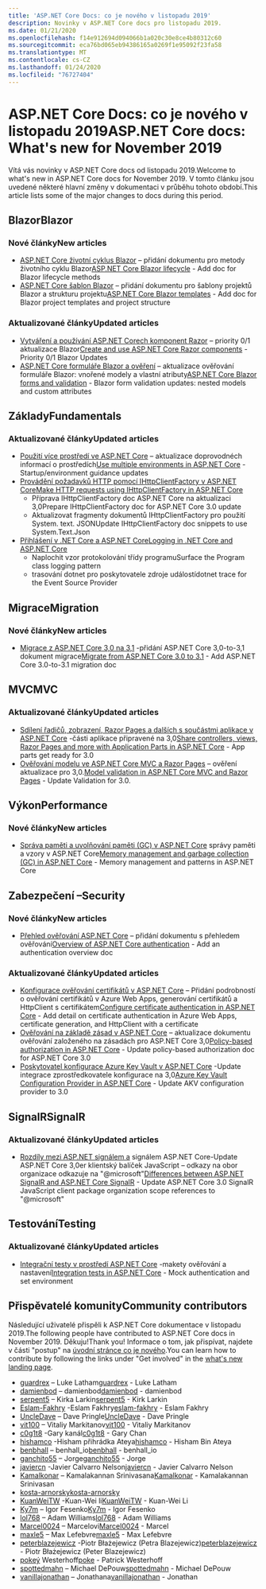 ```yaml
---
title: 'ASP.NET Core Docs: co je nového v listopadu 2019'
description: Novinky v ASP.NET Core docs pro listopadu 2019.
ms.date: 01/21/2020
ms.openlocfilehash: f14e912694d094066b1a020c30e8ce4b80312c60
ms.sourcegitcommit: eca76bd065eb94386165a0269f1e95092f23fa58
ms.translationtype: MT
ms.contentlocale: cs-CZ
ms.lasthandoff: 01/24/2020
ms.locfileid: "76727404"
---
```

# <a name="aspnet-core-docs-whats-new-for-november-2019"></a><span data-ttu-id="3a3c5-103">ASP.NET Core Docs: co je nového v listopadu 2019</span><span class="sxs-lookup"><span data-stu-id="3a3c5-103">ASP.NET Core docs: What's new for November 2019</span></span>

<span data-ttu-id="3a3c5-104">Vítá vás novinky v ASP.NET Core docs od listopadu 2019.</span><span class="sxs-lookup"><span data-stu-id="3a3c5-104">Welcome to what's new in ASP.NET Core docs for November 2019.</span></span> <span data-ttu-id="3a3c5-105">V tomto článku jsou uvedené některé hlavní změny v dokumentaci v průběhu tohoto období.</span><span class="sxs-lookup"><span data-stu-id="3a3c5-105">This article lists some of the major changes to docs during this period.</span></span>

## <a name="blazor"></a><span data-ttu-id="3a3c5-106">Blazor</span><span class="sxs-lookup"><span data-stu-id="3a3c5-106">Blazor</span></span>

### <a name="new-articles"></a><span data-ttu-id="3a3c5-107">Nové články</span><span class="sxs-lookup"><span data-stu-id="3a3c5-107">New articles</span></span>

- <span data-ttu-id="3a3c5-108">[ASP.NET Core životní cyklus Blazor](../blazor/lifecycle.md) – přidání dokumentu pro metody životního cyklu Blazor</span><span class="sxs-lookup"><span data-stu-id="3a3c5-108">[ASP.NET Core Blazor lifecycle](../blazor/lifecycle.md) - Add doc for Blazor lifecycle methods</span></span>
- <span data-ttu-id="3a3c5-109">[ASP.NET Core šablon Blazor](../blazor/templates.md) – přidání dokumentu pro šablony projektů Blazor a strukturu projektu</span><span class="sxs-lookup"><span data-stu-id="3a3c5-109">[ASP.NET Core Blazor templates](../blazor/templates.md) - Add doc for Blazor project templates and project structure</span></span>

### <a name="updated-articles"></a><span data-ttu-id="3a3c5-110">Aktualizované články</span><span class="sxs-lookup"><span data-stu-id="3a3c5-110">Updated articles</span></span>

- <span data-ttu-id="3a3c5-111">[Vytváření a používání ASP.NET Corech komponent Razor](../blazor/components.md) – priority 0/1 aktualizace Blazor</span><span class="sxs-lookup"><span data-stu-id="3a3c5-111">[Create and use ASP.NET Core Razor components](../blazor/components.md) - Priority 0/1 Blazor Updates</span></span>
- <span data-ttu-id="3a3c5-112">[ASP.NET Core formuláře Blazor a ověření](../blazor/forms-validation.md) – aktualizace ověřování formuláře Blazor: vnořené modely a vlastní atributy</span><span class="sxs-lookup"><span data-stu-id="3a3c5-112">[ASP.NET Core Blazor forms and validation](../blazor/forms-validation.md) - Blazor form validation updates: nested models and custom attributes</span></span>

## <a name="fundamentals"></a><span data-ttu-id="3a3c5-113">Základy</span><span class="sxs-lookup"><span data-stu-id="3a3c5-113">Fundamentals</span></span>

### <a name="updated-articles"></a><span data-ttu-id="3a3c5-114">Aktualizované články</span><span class="sxs-lookup"><span data-stu-id="3a3c5-114">Updated articles</span></span>

- <span data-ttu-id="3a3c5-115">[Použití více prostředí ve ASP.NET Core](../fundamentals/environments.md) – aktualizace doprovodnéch informací o prostředích</span><span class="sxs-lookup"><span data-stu-id="3a3c5-115">[Use multiple environments in ASP.NET Core](../fundamentals/environments.md) - Startup/environment guidance updates</span></span>
- [<span data-ttu-id="3a3c5-116">Provádění požadavků HTTP pomocí IHttpClientFactory v ASP.NET Core</span><span class="sxs-lookup"><span data-stu-id="3a3c5-116">Make HTTP requests using IHttpClientFactory in ASP.NET Core</span></span>](../fundamentals/http-requests.md)
  - <span data-ttu-id="3a3c5-117">Příprava IHttpClientFactory doc ASP.NET Core na aktualizaci 3,0</span><span class="sxs-lookup"><span data-stu-id="3a3c5-117">Prepare IHttpClientFactory doc for ASP.NET Core 3.0 update</span></span>
  - <span data-ttu-id="3a3c5-118">Aktualizovat fragmenty dokumentů IHttpClientFactory pro použití System. text. JSON</span><span class="sxs-lookup"><span data-stu-id="3a3c5-118">Update IHttpClientFactory doc snippets to use System.Text.Json</span></span>
- [<span data-ttu-id="3a3c5-119">Přihlášení v .NET Core a ASP.NET Core</span><span class="sxs-lookup"><span data-stu-id="3a3c5-119">Logging in .NET Core and ASP.NET Core</span></span>](../fundamentals/logging/index.md)
  - <span data-ttu-id="3a3c5-120">Naplochit vzor protokolování třídy programu</span><span class="sxs-lookup"><span data-stu-id="3a3c5-120">Surface the Program class logging pattern</span></span>
  - <span data-ttu-id="3a3c5-121">trasování dotnet pro poskytovatele zdroje událostí</span><span class="sxs-lookup"><span data-stu-id="3a3c5-121">dotnet trace for the Event Source Provider</span></span>

## <a name="migration"></a><span data-ttu-id="3a3c5-122">Migrace</span><span class="sxs-lookup"><span data-stu-id="3a3c5-122">Migration</span></span>

### <a name="new-articles"></a><span data-ttu-id="3a3c5-123">Nové články</span><span class="sxs-lookup"><span data-stu-id="3a3c5-123">New articles</span></span>

- <span data-ttu-id="3a3c5-124">[Migrace z ASP.NET Core 3,0 na 3,1](../migration/30-to-31.md) -přidání ASP.NET Core 3,0-to-3,1 dokument migrace</span><span class="sxs-lookup"><span data-stu-id="3a3c5-124">[Migrate from ASP.NET Core 3.0 to 3.1](../migration/30-to-31.md) - Add ASP.NET Core 3.0-to-3.1 migration doc</span></span>

## <a name="mvc"></a><span data-ttu-id="3a3c5-125">MVC</span><span class="sxs-lookup"><span data-stu-id="3a3c5-125">MVC</span></span>

### <a name="updated-articles"></a><span data-ttu-id="3a3c5-126">Aktualizované články</span><span class="sxs-lookup"><span data-stu-id="3a3c5-126">Updated articles</span></span>

- <span data-ttu-id="3a3c5-127">[Sdílení řadičů, zobrazení, Razor Pages a dalších s součástmi aplikace v ASP.NET Core](../mvc/advanced/app-parts.md) -části aplikace připravené na 3,0</span><span class="sxs-lookup"><span data-stu-id="3a3c5-127">[Share controllers, views, Razor Pages and more with Application Parts in ASP.NET Core](../mvc/advanced/app-parts.md) - App parts get ready for 3.0</span></span>
- <span data-ttu-id="3a3c5-128">[Ověřování modelu ve ASP.NET Core MVC a Razor Pages](../mvc/models/validation.md) – ověření aktualizace pro 3,0.</span><span class="sxs-lookup"><span data-stu-id="3a3c5-128">[Model validation in ASP.NET Core MVC and Razor Pages](../mvc/models/validation.md) - Update Validation for 3.0.</span></span>

## <a name="performance"></a><span data-ttu-id="3a3c5-129">Výkon</span><span class="sxs-lookup"><span data-stu-id="3a3c5-129">Performance</span></span>

### <a name="new-articles"></a><span data-ttu-id="3a3c5-130">Nové články</span><span class="sxs-lookup"><span data-stu-id="3a3c5-130">New articles</span></span>

- <span data-ttu-id="3a3c5-131">[Správa paměti a uvolňování paměti (GC) v ASP.NET Core](../performance/memory.md) správy paměti a vzory v ASP.NET Core</span><span class="sxs-lookup"><span data-stu-id="3a3c5-131">[Memory management and garbage collection (GC) in ASP.NET Core](../performance/memory.md) - Memory management and patterns in ASP.NET Core</span></span>

## <a name="security"></a><span data-ttu-id="3a3c5-132">Zabezpečení –</span><span class="sxs-lookup"><span data-stu-id="3a3c5-132">Security</span></span>

### <a name="new-articles"></a><span data-ttu-id="3a3c5-133">Nové články</span><span class="sxs-lookup"><span data-stu-id="3a3c5-133">New articles</span></span>

- <span data-ttu-id="3a3c5-134">[Přehled ověřování ASP.NET Core](../security/authentication/index.md) – přidání dokumentu s přehledem ověřování</span><span class="sxs-lookup"><span data-stu-id="3a3c5-134">[Overview of ASP.NET Core authentication](../security/authentication/index.md) - Add an authentication overview doc</span></span>

### <a name="updated-articles"></a><span data-ttu-id="3a3c5-135">Aktualizované články</span><span class="sxs-lookup"><span data-stu-id="3a3c5-135">Updated articles</span></span>

- <span data-ttu-id="3a3c5-136">[Konfigurace ověřování certifikátů v ASP.NET Core](../security/authentication/certauth.md) – Přidání podrobností o ověřování certifikátů v Azure Web Apps, generování certifikátů a HttpClient s certifikátem</span><span class="sxs-lookup"><span data-stu-id="3a3c5-136">[Configure certificate authentication in ASP.NET Core](../security/authentication/certauth.md) - Add detail on certificate authentication in Azure Web Apps, certificate generation, and HttpClient with a certificate</span></span>
- <span data-ttu-id="3a3c5-137">[Ověřování na základě zásad v ASP.NET Core](../security/authorization/policies.md) – aktualizace dokumentu ověřování založeného na zásadách pro ASP.NET Core 3,0</span><span class="sxs-lookup"><span data-stu-id="3a3c5-137">[Policy-based authorization in ASP.NET Core](../security/authorization/policies.md) - Update policy-based authorization doc for ASP.NET Core 3.0</span></span>
- <span data-ttu-id="3a3c5-138">[Poskytovatel konfigurace Azure Key Vault v ASP.NET Core](../security/key-vault-configuration.md) -Update integrace zprostředkovatele konfigurace na 3,0</span><span class="sxs-lookup"><span data-stu-id="3a3c5-138">[Azure Key Vault Configuration Provider in ASP.NET Core](../security/key-vault-configuration.md) - Update AKV configuration provider to 3.0</span></span>

## <a name="signalr"></a><span data-ttu-id="3a3c5-139">SignalR</span><span class="sxs-lookup"><span data-stu-id="3a3c5-139">SignalR</span></span>

### <a name="updated-articles"></a><span data-ttu-id="3a3c5-140">Aktualizované články</span><span class="sxs-lookup"><span data-stu-id="3a3c5-140">Updated articles</span></span>

- <span data-ttu-id="3a3c5-141">[Rozdíly mezi ASP.NET signálem a](../signalr/version-differences.md) signálem ASP.NET Core-Update ASP.NET Core 3,0er klientský balíček JavaScript – odkazy na obor organizace odkazuje na "@microsoft"</span><span class="sxs-lookup"><span data-stu-id="3a3c5-141">[Differences between ASP.NET SignalR and ASP.NET Core SignalR](../signalr/version-differences.md) - Update ASP.NET Core 3.0 SignalR JavaScript client package organization scope references to "@microsoft"</span></span>

## <a name="testing"></a><span data-ttu-id="3a3c5-142">Testování</span><span class="sxs-lookup"><span data-stu-id="3a3c5-142">Testing</span></span>

### <a name="updated-articles"></a><span data-ttu-id="3a3c5-143">Aktualizované články</span><span class="sxs-lookup"><span data-stu-id="3a3c5-143">Updated articles</span></span>

- <span data-ttu-id="3a3c5-144">[Integrační testy v prostředí ASP.NET Core](../test/integration-tests.md) -makety ověřování a nastavení</span><span class="sxs-lookup"><span data-stu-id="3a3c5-144">[Integration tests in ASP.NET Core](../test/integration-tests.md) - Mock authentication and set environment</span></span>

## <a name="community-contributors"></a><span data-ttu-id="3a3c5-145">Přispěvatelé komunity</span><span class="sxs-lookup"><span data-stu-id="3a3c5-145">Community contributors</span></span>

<span data-ttu-id="3a3c5-146">Následující uživatelé přispěli k ASP.NET Core dokumentace v listopadu 2019.</span><span class="sxs-lookup"><span data-stu-id="3a3c5-146">The following people have contributed to ASP.NET Core docs in November 2019.</span></span> <span data-ttu-id="3a3c5-147">Děkuju!</span><span class="sxs-lookup"><span data-stu-id="3a3c5-147">Thank you!</span></span> <span data-ttu-id="3a3c5-148">Informace o tom, jak přispívat, najdete v části "postup" na [úvodní stránce co je nového](index.yml).</span><span class="sxs-lookup"><span data-stu-id="3a3c5-148">You can learn how to contribute by following the links under "Get involved" in the [what's new landing page](index.yml).</span></span>

- <span data-ttu-id="3a3c5-149">[guardrex](https://github.com/guardrex) – Luke Latham</span><span class="sxs-lookup"><span data-stu-id="3a3c5-149">[guardrex](https://github.com/guardrex) - Luke Latham</span></span>
- <span data-ttu-id="3a3c5-150">[damienbod](https://github.com/damienbod) – damienbod</span><span class="sxs-lookup"><span data-stu-id="3a3c5-150">[damienbod](https://github.com/damienbod) - damienbod</span></span>
- <span data-ttu-id="3a3c5-151">[serpent5](https://github.com/serpent5) – Kirka Larkin</span><span class="sxs-lookup"><span data-stu-id="3a3c5-151">[serpent5](https://github.com/serpent5) - Kirk Larkin</span></span>
- <span data-ttu-id="3a3c5-152">[Eslam-Fakhry](https://github.com/eslam-fakhry) -Eslam Fakhry</span><span class="sxs-lookup"><span data-stu-id="3a3c5-152">[eslam-fakhry](https://github.com/eslam-fakhry) - Eslam Fakhry</span></span>
- <span data-ttu-id="3a3c5-153">[UncleDave](https://github.com/UncleDave) – Dave Pringle</span><span class="sxs-lookup"><span data-stu-id="3a3c5-153">[UncleDave](https://github.com/UncleDave) - Dave Pringle</span></span>
- <span data-ttu-id="3a3c5-154">[vit100](https://github.com/vit100) – Vitaliy Markitanov</span><span class="sxs-lookup"><span data-stu-id="3a3c5-154">[vit100](https://github.com/vit100) - Vitaliy Markitanov</span></span>
- <span data-ttu-id="3a3c5-155">[c0g1t8](https://github.com/c0g1t8) -Gary kanál</span><span class="sxs-lookup"><span data-stu-id="3a3c5-155">[c0g1t8](https://github.com/c0g1t8) - Gary Chan</span></span>
- <span data-ttu-id="3a3c5-156">[hishamco](https://github.com/hishamco) -Hisham přihrádka Ateya</span><span class="sxs-lookup"><span data-stu-id="3a3c5-156">[hishamco](https://github.com/hishamco) - Hisham Bin Ateya</span></span>
- <span data-ttu-id="3a3c5-157">[benbhall](https://github.com/benbhall) – benhall_io</span><span class="sxs-lookup"><span data-stu-id="3a3c5-157">[benbhall](https://github.com/benbhall) - benhall_io</span></span>
- <span data-ttu-id="3a3c5-158">[ganchito55](https://github.com/ganchito55) – Jorge</span><span class="sxs-lookup"><span data-stu-id="3a3c5-158">[ganchito55](https://github.com/ganchito55) - Jorge</span></span>
- <span data-ttu-id="3a3c5-159">[javiercn](https://github.com/javiercn) -Javier Calvarro Nelson</span><span class="sxs-lookup"><span data-stu-id="3a3c5-159">[javiercn](https://github.com/javiercn) - Javier Calvarro Nelson</span></span>
- <span data-ttu-id="3a3c5-160">[Kamalkonar](https://github.com/Kamalkonar) – Kamalakannan Srinivasana</span><span class="sxs-lookup"><span data-stu-id="3a3c5-160">[Kamalkonar](https://github.com/Kamalkonar) - Kamalakannan Srinivasan</span></span>
- [<span data-ttu-id="3a3c5-161">kosta-arnorsky</span><span class="sxs-lookup"><span data-stu-id="3a3c5-161">kosta-arnorsky</span></span>](https://github.com/kosta-arnorsky) 
- <span data-ttu-id="3a3c5-162">[KuanWeiTW](https://github.com/KuanWeiTW) -Kuan-Wei li</span><span class="sxs-lookup"><span data-stu-id="3a3c5-162">[KuanWeiTW](https://github.com/KuanWeiTW) - Kuan-Wei Li</span></span>
- <span data-ttu-id="3a3c5-163">[Ky7m](https://github.com/Ky7m) – Igor Fesenko</span><span class="sxs-lookup"><span data-stu-id="3a3c5-163">[Ky7m](https://github.com/Ky7m) - Igor Fesenko</span></span>
- <span data-ttu-id="3a3c5-164">[lol768](https://github.com/lol768) – Adam Williams</span><span class="sxs-lookup"><span data-stu-id="3a3c5-164">[lol768](https://github.com/lol768) - Adam Williams</span></span>
- <span data-ttu-id="3a3c5-165">[Marcel0024](https://github.com/Marcel0024) – Marcelovi</span><span class="sxs-lookup"><span data-stu-id="3a3c5-165">[Marcel0024](https://github.com/Marcel0024) - Marcel</span></span>
- <span data-ttu-id="3a3c5-166">[maxle5](https://github.com/maxle5) – Max Lefebvre</span><span class="sxs-lookup"><span data-stu-id="3a3c5-166">[maxle5](https://github.com/maxle5) - Max Lefebvre</span></span>
- <span data-ttu-id="3a3c5-167">[peterblazejewicz](https://github.com/peterblazejewicz) -Piotr Błażejewicz (Petra Blazejewicz)</span><span class="sxs-lookup"><span data-stu-id="3a3c5-167">[peterblazejewicz](https://github.com/peterblazejewicz) - Piotr Błażejewicz (Peter Blazejewicz)</span></span>
- <span data-ttu-id="3a3c5-168">[pokeý](https://github.com/poke) Westerhoff</span><span class="sxs-lookup"><span data-stu-id="3a3c5-168">[poke](https://github.com/poke) - Patrick Westerhoff</span></span>
- <span data-ttu-id="3a3c5-169">[spottedmahn](https://github.com/spottedmahn) – Michael DePouw</span><span class="sxs-lookup"><span data-stu-id="3a3c5-169">[spottedmahn](https://github.com/spottedmahn) - Michael DePouw</span></span>
- <span data-ttu-id="3a3c5-170">[vanillajonathan](https://github.com/vanillajonathan) – Jonathana</span><span class="sxs-lookup"><span data-stu-id="3a3c5-170">[vanillajonathan](https://github.com/vanillajonathan) - Jonathan</span></span>
